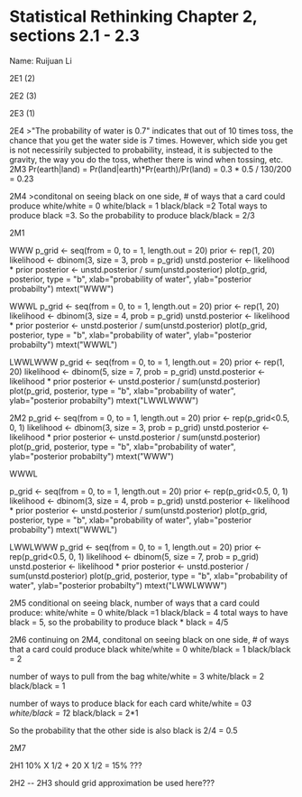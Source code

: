 # Statistical Rethinking Chapter 2, sections 2.1 - 2.3

Name: Ruijuan Li        

2E1 (2)

2E2 (3)

2E3 (1)

2E4 >"The probability of water is 0.7" indicates that out of 10 times toss, the chance that you get the water side is 7 times. However, which side you get is not necessirily subjected to probability, instead, it is subjected to the gravity, the way you do the toss, whether there is wind when tossing, etc. 
2M3 Pr(earth|land) = Pr(land|earth)*Pr(earth)/Pr(land) = 0.3 * 0.5 / 130/200 = 0.23

2M4 >conditonal on seeing black on one side, # of ways that a card could produce
    white/white = 0
    white/black = 1
    black/black =2
    Total ways to produce black =3. So the probability to produce black/black = 2/3

2M1

WWW 
      p_grid <- seq(from = 0, to = 1, length.out = 20)
      prior <- rep(1, 20)
      likelihood <- dbinom(3, size = 3, prob = p_grid)
      unstd.posterior <- likelihood * prior
      posterior <- unstd.posterior / sum(unstd.posterior)
      plot(p_grid, posterior, type = "b", 
      xlab="probability of water", ylab="posterior probabilty")
      mtext("WWW")

WWWL
p_grid <- seq(from = 0, to = 1, length.out = 20)
prior <- rep(1, 20)
likelihood <- dbinom(3, size = 4, prob = p_grid)
unstd.posterior <- likelihood * prior
posterior <- unstd.posterior / sum(unstd.posterior)
plot(p_grid, posterior, type = "b", 
xlab="probability of water", ylab="posterior probabilty")
mtext("WWWL")

LWWLWWW
p_grid <- seq(from = 0, to = 1, length.out = 20)
prior <- rep(1, 20)
likelihood <- dbinom(5, size = 7, prob = p_grid)
unstd.posterior <- likelihood * prior
posterior <- unstd.posterior / sum(unstd.posterior)
plot(p_grid, posterior, type = "b", 
xlab="probability of water", ylab="posterior probabilty")
mtext("LWWLWWW")

2M2
p_grid <- seq(from = 0, to = 1, length.out = 20)
prior <- rep(p_grid<0.5, 0, 1)
likelihood <- dbinom(3, size = 3, prob = p_grid)
unstd.posterior <- likelihood * prior
posterior <- unstd.posterior / sum(unstd.posterior)
plot(p_grid, posterior, type = "b", 
xlab="probability of water", ylab="posterior probabilty")
mtext("WWW")


WWWL

p_grid <- seq(from = 0, to = 1, length.out = 20)
prior <- rep(p_grid<0.5, 0, 1)
likelihood <- dbinom(3, size = 4, prob = p_grid)
unstd.posterior <- likelihood * prior
posterior <- unstd.posterior / sum(unstd.posterior)
plot(p_grid, posterior, type = "b", 
xlab="probability of water", ylab="posterior probabilty")
mtext("WWWL")

LWWLWWW
p_grid <- seq(from = 0, to = 1, length.out = 20)
prior <- rep(p_grid<0.5, 0, 1)
likelihood <- dbinom(5, size = 7, prob = p_grid)
unstd.posterior <- likelihood * prior
posterior <- unstd.posterior / sum(unstd.posterior)
plot(p_grid, posterior, type = "b", 
xlab="probability of water", ylab="posterior probabilty")
mtext("LWWLWWW")

2M5
conditional on seeing black, number of ways that a card could produce:
white/white = 0
white/black =1
black/black = 4
total ways to have black = 5, so the probability to produce black * black = 4/5

2M6
continuing on 2M4, 
conditonal on seeing black on one side, # of ways that a card could produce black
white/white = 0
white/black = 1
black/black = 2

number of ways to pull from the bag
white/white = 3
white/black = 2
black/black = 1

number of ways to produce black for each card 
white/white = 0*3
white/black = 1*2
black/black = 2*1

So the probability that the other side is also black is 2/4 = 0.5

2M7

2H1 
10% X 1/2 + 20 X 1/2 = 15% ???

2H2 -- 2H3 
should grid approximation be used here??? 




































